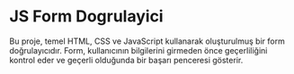 # JS Form Dogrulayici
 Bu proje, temel HTML, CSS ve JavaScript kullanarak oluşturulmuş bir form doğrulayıcıdır. Form, kullanıcının bilgilerini girmeden önce geçerliliğini kontrol eder ve geçerli olduğunda bir başarı penceresi gösterir.
